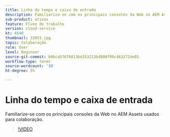 ```yaml
---
title: Linha do tempo e caixa de entrada
description: Familiarize-se com os principais consoles da Web no AEM Assets usados para colaboração.
sub-product: ativos
feature: Fluxo de trabalho
version: cloud-service
kt: 4540
thumbnail: 32051.jpg
topic: Colaboração
role: User
level: Beginner
source-git-commit: b0bca57676813bd353213b4808f99c463272de85
workflow-type: tm+mt
source-wordcount: '39'
ht-degree: 5%

---
```



# Linha do tempo e caixa de entrada

Familiarize-se com os principais consoles da Web no AEM Assets usados para colaboração.

>[!VIDEO](https://video.tv.adobe.com/v/32051/?quality=12&learn=on&hidetitle=true)